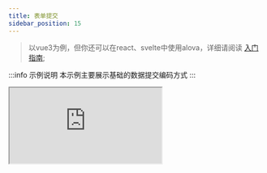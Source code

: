 ```yaml
---
title: 表单提交
sidebar_position: 15
---
```


> 以vue3为例，但你还可以在react、svelte中使用alova，详细请阅读 [入门指南](../overview/index);

:::info 示例说明
本示例主要展示基础的数据提交编码方式
:::

<iframe src="https://codesandbox.io/embed/vite-vue-starter-70hfh6?fontsize=14&hidenavigation=1&theme=dark"
  style={{
    width: '100%',
    height: '500px',
    border: '0',
    borderRadius: '4px',
    overflow: 'hidden',
  }}
  title="vite-vue-starter"
  allow="accelerometer; ambient-light-sensor; camera; encrypted-media; geolocation; gyroscope; hid; microphone; midi; payment; usb; vr; xr-spatial-tracking"
  sandbox="allow-forms allow-modals allow-popups allow-presentation allow-same-origin allow-scripts"
></iframe>